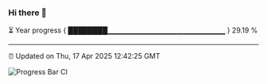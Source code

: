 ### Hi there 👋

⏳ Year progress { ████████▁▁▁▁▁▁▁▁▁▁▁▁▁▁▁▁▁▁▁▁▁▁ } 29.19 %

---

⏰ Updated on Thu, 17 Apr 2025 12:42:25 GMT

![Progress Bar CI](https://github.com/liununu/liununu/workflows/Progress%20Bar%20CI/badge.svg)
